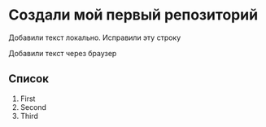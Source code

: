 # Создали мой первый репозиторий

Добавили текст локально. Исправили эту строку

Добавили текст через браузер

## Список
1. First
2. Second
3. Third
